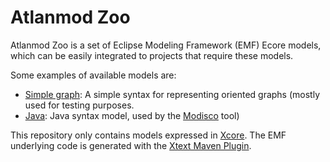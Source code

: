 # Atlanmod Zoo


Atlanmod Zoo is a set of Eclipse Modeling Framework (EMF) Ecore models,
which can be easily integrated to projects that require these models.

Some examples of available models are:
- [Simple graph](./emf-graph/): A simple syntax for representing oriented
graphs (mostly used for testing purposes.
- [Java](./emf-java/): Java syntax model, used by the
[Modisco](https://www.eclipse.org/MoDisco/) tool)

This repository only contains models expressed in [Xcore](https://wiki.eclipse.org/Xcore).
The EMF underlying code is generated with the [Xtext Maven Plugin](https://www.eclipse.org/Xtext/documentation/350_continuous_integration.html).